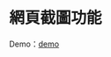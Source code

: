 # 網頁截圖功能

Demo：[demo](https://letswritetw.github.io/letswrite-web-to-image/)

<!-- 筆記文：[Let's Write](https://www.letswrite.tw/web-to-image/) -->
